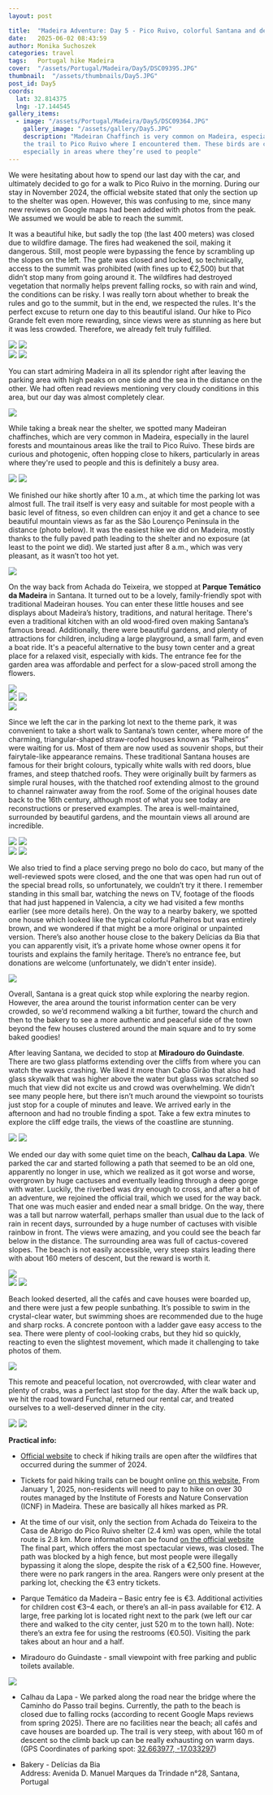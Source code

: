 ```yaml
---
layout: post

title:  "Madeira Adventure: Day 5 - Pico Ruivo, colorful Santana and deserted beach"
date:   2025-06-02 08:43:59
author: Monika Suchoszek
categories: travel
tags:	Portugal hike Madeira 
cover:  "/assets/Portugal/Madeira/Day5/DSC09395.JPG"
thumbnail:  "/assets/thumbnails/Day5.JPG"
post_id: Day5
coords:
  lat: 32.814375
  lng: -17.144545
gallery_items:
  - image: "/assets/Portugal/Madeira/Day5/DSC09364.JPG"
    gallery_image: "/assets/gallery/Day5.JPG"
    description: "Madeiran Chaffinch is very common on Madeira, especially in laurel forests and mountainous areas like 
    the trail to Pico Ruivo where I encountered them. These birds are curious and photogenic, often hopping close to hikers,
    especially in areas where they’re used to people"
---
```


We were hesitating about how to spend our last day with the car, and ultimately decided to go for a walk to Pico Ruivo in the morning.
During our stay in November 2024, the official website stated that only the section up to the shelter was open. However, 
this was confusing to me, since many new reviews on Google maps had been added with photos from the peak. We assumed we would be able to 
reach the summit.

It was a beautiful hike, but sadly the top (the last 400 meters) was closed due to wildfire damage. The fires had weakened 
the soil, making it dangerous. Still, most people were bypassing the fence by scrambling up the slopes on the left. The 
gate was closed and locked, so technically, access to the summit was prohibited (with fines up to €2,500) but that didn’t stop many from going around 
it. The wildfires had destroyed vegetation that normally helps prevent falling rocks, so with rain and wind, the conditions 
can be risky. I was really torn about whether to break the rules and go to the summit, but in the end, we respected the 
rules. It's the perfect excuse to return one day to this beautiful island. Our hike to Pico Grande felt even more 
rewarding, since views were as stunning as here but it was less crowded. Therefore, we already felt truly fulfilled.

<img src="/assets/Portugal/Madeira/Day5/DSC09322.JPG" />
<img src="/assets/Portugal/Madeira/Day5/DSC09341.JPG" />

<div class="row">
  <img src="/assets/Portugal/Madeira/Day5/DSC09344.JPG" class="column-50" />
  <img src="/assets/Portugal/Madeira/Day5/DSC09388.JPG" class="column-50" />
</div>

You can start admiring Madeira in all its splendor right after leaving the parking area with high peaks 
on one side and the sea in the distance on the other. We had often read reviews mentioning very cloudy conditions in this area, 
but our day was almost completely clear.

<img src="/assets/Portugal/Madeira/Day5/DSC09383.JPG" />

While taking a break near the shelter, we spotted many Madeiran chaffinches, which are very common in Madeira, especially 
in the laurel forests and mountainous areas like the trail to Pico Ruivo. These birds are curious and photogenic, often 
hopping close to hikers, particularly in areas where they're used to people and this is definitely a busy area. 

<img src="/assets/Portugal/Madeira/Day5/DSC09364.JPG" />
<img src="/assets/Portugal/Madeira/Day5/DSC09352.JPG" />

We finished our hike shortly after 10 a.m., at which time the parking lot was almost full.
The trail itself is very easy and suitable for most people with a basic level of fitness, so even children can enjoy it and 
get a chance to see beautiful mountain views as far as the São Lourenço Peninsula in the distance (photo below). It was the easiest 
hike we did on Madeira, mostly thanks to the fully paved path leading to the shelter and no exposure (at least to the point we did). 
We started just after 8 a.m., which was very pleasant, as it wasn’t too hot yet.

<img src="/assets/Portugal/Madeira/Day5/DSC09355.JPG" />

On the way back from Achada do Teixeira, we stopped at **Parque Temático da Madeira** in Santana. It turned out to be a lovely, 
family-friendly spot with traditional Madeiran houses. You can enter these little houses and see displays about Madeira’s history, traditions, and natural heritage.
There's even a traditional kitchen with an old wood‑fired oven making Santana’s famous bread. Additionally, there were 
beautiful gardens, and plenty of attractions for children, including 
a large playground, a small farm, and even a boat ride. It's a peaceful alternative to the busy town center and a great 
place for a relaxed visit, especially with kids. The entrance fee for the garden area was affordable and perfect for a 
slow-paced stroll among the flowers. 

<img src="/assets/Portugal/Madeira/Day5/DSC09390.JPG" />
<div class="row">
  <img src="/assets/Portugal/Madeira/Day5/DSC09418.JPG" class="column-50" />
  <img src="/assets/Portugal/Madeira/Day5/DSC09408.JPG" class="column-50" />
</div>
<img src="/assets/Portugal/Madeira/Day5/20241101_112627_01.jpg" />

Since we left the car in the parking lot next to the theme park, it was convenient to take a short walk to Santana’s town 
center, where more of the charming, triangular-shaped straw‑roofed houses known as “Palheiros” were waiting for us. Most of 
them are now used as souvenir shops, but their fairytale-like appearance remains.
These traditional Santana houses are famous for their bright colours, typically white walls with red doors, blue frames, 
and steep thatched roofs. They were originally built by farmers as simple rural houses, with the thatched roof extending 
almost to the ground to channel rainwater away from the roof. Some of the original houses date back to the 16th century, 
although most of what you see today are reconstructions or preserved examples.
The area is well-maintained, surrounded by beautiful gardens, and the mountain views all around are incredible.

<div class="row">
  <img src="/assets/Portugal/Madeira/Day5/DSC09436.JPG" class="column-50" />
  <img src="/assets/Portugal/Madeira/Day5/DSC09445.JPG" class="column-50" />
</div>

<div class="row">
  <img src="/assets/Portugal/Madeira/Day5/DSC09454_01.jpg" class="column-50" />
  <img src="/assets/Portugal/Madeira/Day5/DSC09452.JPG" class="column-50" />
</div>

We also tried to find a place serving prego no bolo do caco, but many of the well-reviewed spots were closed, and the one 
that was open had run out of the special bread rolls, so unfortunately, we couldn’t try it there.
I remember standing in this small bar, watching the news on TV, footage of the floods that had just happened in Valencia, 
a city we had visited a few months earlier (see more details here).
On the way to a nearby bakery, we spotted one house which looked like the typical colorful Palheiros but was entirely brown, 
and we wondered if that might be a more original or unpainted version. There’s also another house close to the bakery 
Delícias da Bia that you can apparently visit, it’s a private home whose owner opens it for tourists and explains the family heritage. There’s 
no entrance fee, but donations are welcome (unfortunately, we didn't enter inside).

<img src="/assets/Portugal/Madeira/Day5/20241101_130622.jpg" />

Overall, Santana is a great quick stop while exploring the nearby region. However, the area around the tourist information 
center can be very crowded, so we’d recommend walking a bit further, toward the church and then to the bakery to see a 
more authentic and peaceful side of the town beyond the few houses clustered around the main square and to try some baked 
goodies!

After leaving Santana, we decided to stop at **Miradouro do Guindaste**. There are two glass platforms extending over 
the cliffs from where you can watch the waves crashing. We liked it more than Cabo Girão that also had glass skywalk that
was higher above the water but glass was scratched so much that view did not excite us and crowd was overwhelming. We 
didn’t see many people here, but there isn’t much around the viewpoint so tourists just stop for a couple of minutes and leave.
We arrived early in the afternoon and had no trouble finding a spot. Take a few extra minutes to explore the cliff edge trails, 
the views of the coastline are stunning.

<img src="/assets/Portugal/Madeira/Day5/DSC09469.JPG" />
<img src="/assets/Portugal/Madeira/Day5/DSC09464.JPG" />

We ended our day with some quiet time on the beach, **Calhau da Lapa**. We parked the car and started following a path that 
seemed to be an old one, apparently no longer in use, which we realized as it got worse and worse, overgrown by huge 
cactuses and eventually leading through a deep gorge with water. Luckily, the riverbed was dry enough to cross, and after a 
bit of an adventure, we rejoined the official trail, which we used for the way back. That one was much easier and ended near a small bridge.
On the way, there was a tall but 
narrow waterfall, perhaps smaller than usual due to the lack of rain in recent days, surrounded by a huge number of cactuses
with visible rainbow in front. 
The views were amazing, and you could see the beach far below in the distance. The surrounding area was full of cactus-covered slopes.
The beach is not easily accessible, very steep stairs leading there with about 160 meters of descent, but the reward is worth it. 

<img src="/assets/Portugal/Madeira/Day5/DSC09504.JPG" />

<div class="row">
  <img src="/assets/Portugal/Madeira/Day5/20241101_150708_01.jpg" class="column-50" />
  <img src="/assets/Portugal/Madeira/Day5/DSC09485.JPG" class="column-50" />
</div>

Beach looked deserted, 
all the cafés and cave 
houses were boarded up, and there were just a few people sunbathing. It’s possible to swim in the crystal-clear water, but 
swimming shoes are recommended due to the huge and sharp rocks. A concrete pontoon with a ladder gave easy access to the sea.
There were plenty of cool-looking crabs, but they hid so quickly, reacting to even the slightest movement, which made it 
challenging to take photos of them.

<img src="/assets/Portugal/Madeira/Day5/DSC09480.JPG" />

This remote and peaceful location, not overcrowded, with clear water and plenty of
crabs, was a perfect last stop for the day. After the walk back up, we hit the road toward Funchal, returned our rental car, 
and treated ourselves to a well-deserved dinner in the city.

<div class="row">
  <img src="/assets/Portugal/Madeira/Day5/DSC09478.JPG" class="column-50" />
  <img src="/assets/Portugal/Madeira/Day5/20241101_151805_01.jpg" class="column-50" />
</div>


__Practical info:__

* [Official website](https://ifcn.madeira.gov.pt/pt/atividades-de-natureza/percursos-pedestres-recomendados/percursos-pedestres-recomendados.html) 
to check if hiking trails are open after the wildfires that occurred during the summer of 2024. 

* Tickets for paid hiking trails can be bought online [on this website.](https://simplifica.madeira.gov.pt/services/78-82-259)
From January 1, 2025, non-residents will need to pay to hike on over 30 routes managed by the Institute of Forests and 
Nature Conservation (ICNF) in Madeira. These are basically all hikes marked as PR.

* At the time of our visit, only the section from Achada do Teixeira to the Casa de Abrigo do Pico Ruivo shelter (2.4 km) 
was open, while the total route is 2.8 km. More information can be found [on the official website](https://ifcn.madeira.gov.pt/images/FotosArtigos/ActivNatureza/PercPedRecom/Paineis_Net/pr1.2.jpg)
The final part, which offers the most spectacular views, was closed. The path was blocked by a high fence, but most people 
were illegally bypassing it along the slope, despite the risk of a €2,500 fine. However, there were no park rangers in 
the area. Rangers were only present at the parking lot, checking the €3 entry tickets.

* Parque Temático da Madeira – Basic entry fee is €3. Additional activities for children cost €3–4 each, or there’s an 
all-in pass available for €12. A large, free parking lot is located right next to the park (we left our car there and 
walked to the city center, just 520 m to the town hall). Note: there’s an extra fee for using the restrooms (€0.50). 
Visiting the park takes about an hour and a half.

* Miradouro do Guindaste - small viewpoint with free parking and public toilets available.

<img src="/assets/Portugal/Madeira/Day5/DSC09471.JPG" />

* Calhau da Lapa - We parked along the road near the bridge where the Caminho do Passo trail begins. Currently, the path 
to the beach is closed due to falling rocks (according to recent Google Maps reviews from spring 2025). There are no 
facilities near the beach; all cafés and cave houses are boarded up. The trail is very steep, with about 160 m of descent
so the climb back up can be really exhausting on warm days. (GPS Coordinates of parking spot: [32.663977, -17.033297](https://www.google.com/maps/place/32%C2%B039'50.3%22N+17%C2%B001'59.9%22W/@32.6639815,-17.0358773,17z/data=!3m1!4b1!4m4!3m3!8m2!3d32.663977!4d-17.033297?entry=ttu&g_ep=EgoyMDI1MDYxNy4wIKXMDSoASAFQAw%3D%3D))

* Bakery - Delícias da Bia                                                     
Address: Avenida D. Manuel Marques da Trindade n°28, Santana, Portugal




